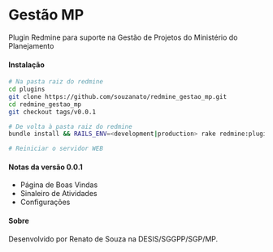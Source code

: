 # Gestão MP
Plugin Redmine para suporte na Gestão de Projetos do Ministério do Planejamento

#### Instalação
```sh
# Na pasta raiz do redmine
cd plugins
git clone https://github.com/souzanato/redmine_gestao_mp.git
cd redmine_gestao_mp
git checkout tags/v0.0.1

# De volta à pasta raiz do redmine
bundle install && RAILS_ENV=<development|production> rake redmine:plugins:redmine_gestao_mp:install

# Reiniciar o servidor WEB
```

#### Notas da versão 0.0.1
- Página de Boas Vindas
- Sinaleiro de Atividades
- Configurações

#### Sobre
Desenvolvido por Renato de Souza na DESIS/SGGPP/SGP/MP.
